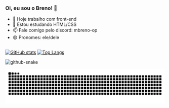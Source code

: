 ### Oi, eu sou o Breno! 👋

- 🔭 Hoje trabalho com front-end
- 🌱 Estou estudando HTML/CSS
- 📫 Fale comigo pelo discord: mbreno-op
- 😄 Pronomes: ele/dele
##
[![GitHub stats](https://github-readme-stats.vercel.app/api?username=m-breno&show_icons=true&bg_color=1e1e2e&text_color=cdd6f4&icon_color=fab387&title_color=fab387&include_all_commits=true&count_private=true)](https://github.com/anuraghazra/github-readme-stats)
[![Top Langs](https://github-readme-stats.vercel.app/api/top-langs/?username=m-breno&bg_color=1e1e2e&text_color=cdd6f4&icon_color=fab387&title_color=fab387&layout=compact)](https://github.com/anuraghazra/github-readme-stats)

<picture>
  <source media="(prefers-color-scheme: dark)" srcset="github-snake-dark.svg" />
  <source media="(prefers-color-scheme: light)" srcset="github-snake.svg" />
  <img alt="github-snake" src="github-snake.svg" />
</picture>

![Snake animation](https://github.com/m-breno/m-breno/blob/output/github-contribution-grid-snake.svg)
